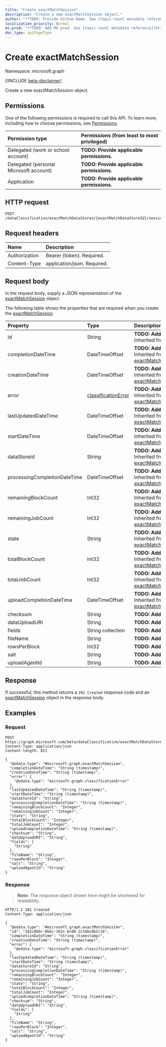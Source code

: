 ```yaml
---
title: "Create exactMatchSession"
description: "Create a new exactMatchSession object."
author: "**TODO: Provide Github Name. See [topic-level metadata reference](https://msgo.azurewebsites.net/add/document/guidelines/metadata.html#topic-level-metadata)**"
localization_priority: Normal
ms.prod: "**TODO: Add MS prod. See [topic-level metadata reference](https://msgo.azurewebsites.net/add/document/guidelines/metadata.html#topic-level-metadata)**"
doc_type: apiPageType
---
```


# Create exactMatchSession
Namespace: microsoft.graph

[!INCLUDE [beta-disclaimer](../../includes/beta-disclaimer.md)]

Create a new exactMatchSession object.

## Permissions
One of the following permissions is required to call this API. To learn more, including how to choose permissions, see [Permissions](/graph/permissions-reference).

|Permission type|Permissions (from least to most privileged)|
|:---|:---|
|Delegated (work or school account)|**TODO: Provide applicable permissions.**|
|Delegated (personal Microsoft account)|**TODO: Provide applicable permissions.**|
|Application|**TODO: Provide applicable permissions.**|

## HTTP request

<!-- {
  "blockType": "ignored"
}
-->
``` http
POST /dataClassification/exactMatchDataStores/{exactMatchDataStoreId}/sessions
```

## Request headers
|Name|Description|
|:---|:---|
|Authorization|Bearer {token}. Required.|
|Content-Type|application/json. Required.|

## Request body
In the request body, supply a JSON representation of the [exactMatchSession](../resources/exactmatchsession.md) object.

The following table shows the properties that are required when you create the [exactMatchSession](../resources/exactmatchsession.md).

|Property|Type|Description|
|:---|:---|:---|
|id|String|**TODO: Add Description** Inherited from [entity](../resources/entity.md)|
|completionDateTime|DateTimeOffset|**TODO: Add Description** Inherited from [exactMatchJobBase](../resources/exactmatchjobbase.md)|
|creationDateTime|DateTimeOffset|**TODO: Add Description** Inherited from [exactMatchJobBase](../resources/exactmatchjobbase.md)|
|error|[classificationError](../resources/classificationerror.md)|**TODO: Add Description** Inherited from [exactMatchJobBase](../resources/exactmatchjobbase.md)|
|lastUpdatedDateTime|DateTimeOffset|**TODO: Add Description** Inherited from [exactMatchJobBase](../resources/exactmatchjobbase.md)|
|startDateTime|DateTimeOffset|**TODO: Add Description** Inherited from [exactMatchJobBase](../resources/exactmatchjobbase.md)|
|dataStoreId|String|**TODO: Add Description** Inherited from [exactMatchSessionBase](../resources/exactmatchsessionbase.md)|
|processingCompletionDateTime|DateTimeOffset|**TODO: Add Description** Inherited from [exactMatchSessionBase](../resources/exactmatchsessionbase.md)|
|remainingBlockCount|Int32|**TODO: Add Description** Inherited from [exactMatchSessionBase](../resources/exactmatchsessionbase.md)|
|remainingJobCount|Int32|**TODO: Add Description** Inherited from [exactMatchSessionBase](../resources/exactmatchsessionbase.md)|
|state|String|**TODO: Add Description** Inherited from [exactMatchSessionBase](../resources/exactmatchsessionbase.md)|
|totalBlockCount|Int32|**TODO: Add Description** Inherited from [exactMatchSessionBase](../resources/exactmatchsessionbase.md)|
|totalJobCount|Int32|**TODO: Add Description** Inherited from [exactMatchSessionBase](../resources/exactmatchsessionbase.md)|
|uploadCompletionDateTime|DateTimeOffset|**TODO: Add Description** Inherited from [exactMatchSessionBase](../resources/exactmatchsessionbase.md)|
|checksum|String|**TODO: Add Description**|
|dataUploadURI|String|**TODO: Add Description**|
|fields|String collection|**TODO: Add Description**|
|fileName|String|**TODO: Add Description**|
|rowsPerBlock|Int32|**TODO: Add Description**|
|salt|String|**TODO: Add Description**|
|uploadAgentId|String|**TODO: Add Description**|



## Response

If successful, this method returns a `201 Created` response code and an [exactMatchSession](../resources/exactmatchsession.md) object in the response body.

## Examples

### Request
<!-- {
  "blockType": "request",
  "name": "create_exactmatchsession_from_"
}
-->
``` http
POST https://graph.microsoft.com/beta/dataClassification/exactMatchDataStores/{exactMatchDataStoreId}/sessions
Content-Type: application/json
Content-length: 811

{
  "@odata.type": "#microsoft.graph.exactMatchSession",
  "completionDateTime": "String (timestamp)",
  "creationDateTime": "String (timestamp)",
  "error": {
    "@odata.type": "microsoft.graph.classificationError"
  },
  "lastUpdatedDateTime": "String (timestamp)",
  "startDateTime": "String (timestamp)",
  "dataStoreId": "String",
  "processingCompletionDateTime": "String (timestamp)",
  "remainingBlockCount": "Integer",
  "remainingJobCount": "Integer",
  "state": "String",
  "totalBlockCount": "Integer",
  "totalJobCount": "Integer",
  "uploadCompletionDateTime": "String (timestamp)",
  "checksum": "String",
  "dataUploadURI": "String",
  "fields": [
    "String"
  ],
  "fileName": "String",
  "rowsPerBlock": "Integer",
  "salt": "String",
  "uploadAgentId": "String"
}
```


### Response
>**Note:** The response object shown here might be shortened for readability.
<!-- {
  "blockType": "response",
  "truncated": true,
  "@odata.type": "microsoft.graph.exactMatchSession"
}
-->
``` http
HTTP/1.1 201 Created
Content-Type: application/json

{
  "@odata.type": "#microsoft.graph.exactMatchSession",
  "id": "162c0bbc-0bbc-162c-bc0b-2c16bc0b2c16",
  "completionDateTime": "String (timestamp)",
  "creationDateTime": "String (timestamp)",
  "error": {
    "@odata.type": "microsoft.graph.classificationError"
  },
  "lastUpdatedDateTime": "String (timestamp)",
  "startDateTime": "String (timestamp)",
  "dataStoreId": "String",
  "processingCompletionDateTime": "String (timestamp)",
  "remainingBlockCount": "Integer",
  "remainingJobCount": "Integer",
  "state": "String",
  "totalBlockCount": "Integer",
  "totalJobCount": "Integer",
  "uploadCompletionDateTime": "String (timestamp)",
  "checksum": "String",
  "dataUploadURI": "String",
  "fields": [
    "String"
  ],
  "fileName": "String",
  "rowsPerBlock": "Integer",
  "salt": "String",
  "uploadAgentId": "String"
}
```

